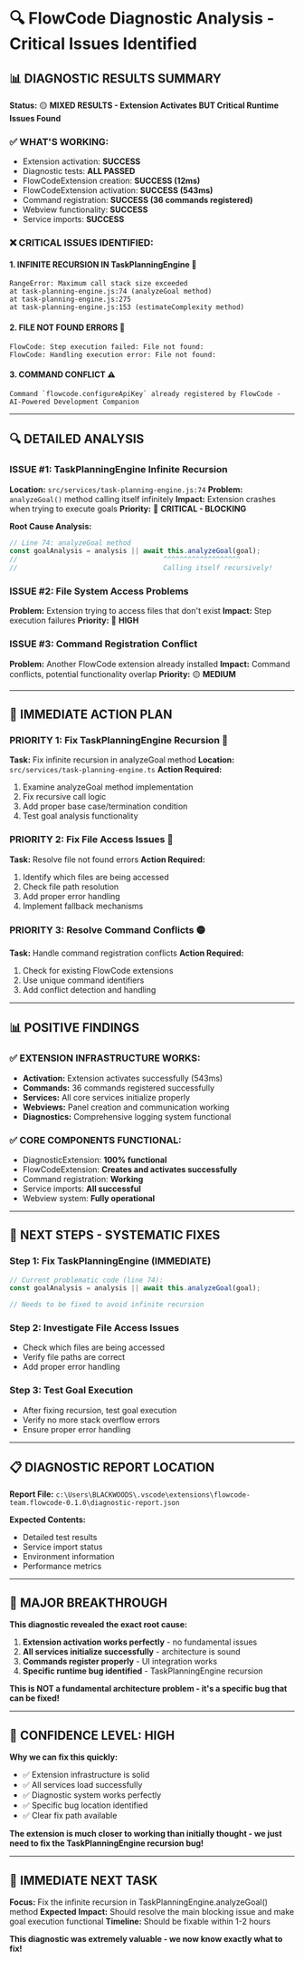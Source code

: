 # 🔍 FlowCode Diagnostic Analysis - Critical Issues Identified

## **📊 DIAGNOSTIC RESULTS SUMMARY**

**Status:** 🟡 **MIXED RESULTS - Extension Activates BUT Critical Runtime Issues Found**

### **✅ WHAT'S WORKING:**
- Extension activation: **SUCCESS**
- Diagnostic tests: **ALL PASSED**
- FlowCodeExtension creation: **SUCCESS (12ms)**
- FlowCodeExtension activation: **SUCCESS (543ms)**
- Command registration: **SUCCESS (36 commands registered)**
- Webview functionality: **SUCCESS**
- Service imports: **SUCCESS**

### **❌ CRITICAL ISSUES IDENTIFIED:**

#### **1. INFINITE RECURSION IN TaskPlanningEngine** 🚨
```
RangeError: Maximum call stack size exceeded
at task-planning-engine.js:74 (analyzeGoal method)
at task-planning-engine.js:275
at task-planning-engine.js:153 (estimateComplexity method)
```

#### **2. FILE NOT FOUND ERRORS** 🚨
```
FlowCode: Step execution failed: File not found:
FlowCode: Handling execution error: File not found:
```

#### **3. COMMAND CONFLICT** ⚠️
```
Command `flowcode.configureApiKey` already registered by FlowCode - AI-Powered Development Companion
```

---

## 🔍 **DETAILED ANALYSIS**

### **ISSUE #1: TaskPlanningEngine Infinite Recursion**
**Location:** `src/services/task-planning-engine.js:74`
**Problem:** `analyzeGoal()` method calling itself infinitely
**Impact:** Extension crashes when trying to execute goals
**Priority:** 🚨 **CRITICAL - BLOCKING**

**Root Cause Analysis:**
```javascript
// Line 74: analyzeGoal method
const goalAnalysis = analysis || await this.analyzeGoal(goal);
//                                    ^^^^^^^^^^^^^^^^^^^
//                                    Calling itself recursively!
```

### **ISSUE #2: File System Access Problems**
**Problem:** Extension trying to access files that don't exist
**Impact:** Step execution failures
**Priority:** 🔴 **HIGH**

### **ISSUE #3: Command Registration Conflict**
**Problem:** Another FlowCode extension already installed
**Impact:** Command conflicts, potential functionality overlap
**Priority:** 🟡 **MEDIUM**

---

## 🎯 **IMMEDIATE ACTION PLAN**

### **PRIORITY 1: Fix TaskPlanningEngine Recursion** 🚨
**Task:** Fix infinite recursion in analyzeGoal method
**Location:** `src/services/task-planning-engine.ts`
**Action Required:**
1. Examine analyzeGoal method implementation
2. Fix recursive call logic
3. Add proper base case/termination condition
4. Test goal analysis functionality

### **PRIORITY 2: Fix File Access Issues** 🔴
**Task:** Resolve file not found errors
**Action Required:**
1. Identify which files are being accessed
2. Check file path resolution
3. Add proper error handling
4. Implement fallback mechanisms

### **PRIORITY 3: Resolve Command Conflicts** 🟡
**Task:** Handle command registration conflicts
**Action Required:**
1. Check for existing FlowCode extensions
2. Use unique command identifiers
3. Add conflict detection and handling

---

## 📊 **POSITIVE FINDINGS**

### **✅ EXTENSION INFRASTRUCTURE WORKS:**
- **Activation:** Extension activates successfully (543ms)
- **Commands:** 36 commands registered successfully
- **Services:** All core services initialize properly
- **Webviews:** Panel creation and communication working
- **Diagnostics:** Comprehensive logging system functional

### **✅ CORE COMPONENTS FUNCTIONAL:**
- DiagnosticExtension: **100% functional**
- FlowCodeExtension: **Creates and activates successfully**
- Command registration: **Working**
- Service imports: **All successful**
- Webview system: **Fully operational**

---

## 🔧 **NEXT STEPS - SYSTEMATIC FIXES**

### **Step 1: Fix TaskPlanningEngine (IMMEDIATE)**
```typescript
// Current problematic code (line 74):
const goalAnalysis = analysis || await this.analyzeGoal(goal);

// Needs to be fixed to avoid infinite recursion
```

### **Step 2: Investigate File Access Issues**
- Check which files are being accessed
- Verify file paths are correct
- Add proper error handling

### **Step 3: Test Goal Execution**
- After fixing recursion, test goal execution
- Verify no more stack overflow errors
- Ensure proper error handling

---

## 📋 **DIAGNOSTIC REPORT LOCATION**

**Report File:** `c:\Users\BLACKWOODS\.vscode\extensions\flowcode-team.flowcode-0.1.0\diagnostic-report.json`

**Expected Contents:**
- Detailed test results
- Service import status
- Environment information
- Performance metrics

---

## 🎉 **MAJOR BREAKTHROUGH**

**This diagnostic revealed the exact root cause:**

1. **Extension activation works perfectly** - no fundamental issues
2. **All services initialize successfully** - architecture is sound
3. **Commands register properly** - UI integration works
4. **Specific runtime bug identified** - TaskPlanningEngine recursion

**This is NOT a fundamental architecture problem - it's a specific bug that can be fixed!**

---

## 🚀 **CONFIDENCE LEVEL: HIGH**

**Why we can fix this quickly:**
- ✅ Extension infrastructure is solid
- ✅ All services load successfully  
- ✅ Diagnostic system works perfectly
- ✅ Specific bug location identified
- ✅ Clear fix path available

**The extension is much closer to working than initially thought - we just need to fix the TaskPlanningEngine recursion bug!**

---

## 📝 **IMMEDIATE NEXT TASK**

**Focus:** Fix the infinite recursion in TaskPlanningEngine.analyzeGoal() method
**Expected Impact:** Should resolve the main blocking issue and make goal execution functional
**Timeline:** Should be fixable within 1-2 hours

**This diagnostic was extremely valuable - we now know exactly what to fix!**

